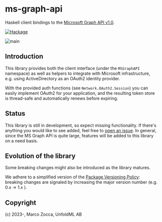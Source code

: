 # ms-graph-api

Haskell client bindings to the [Microsoft Graph API v1.0](https://learn.microsoft.com/en-us/graph/api/overview?view=graph-rest-1.0).
    
[![Hackage](https://img.shields.io/hackage/v/ms-graph-api?style=for-the-badge)](https://hackage.haskell.org/package/ms-graph-api)

![main](https://github.com/unfoldml/ms-graph-api/actions/workflows/haskell.yml/badge.svg?branch=main)


## Introduction

This library provides both the client interface (under the `MSGraphAPI` namespace) as well as helpers to integrate with Microsoft infrastructure, e.g. using ActiveDirectory as an OAuth2 identity provider.

With the provided auth functions (see `Network.OAuth2.Session`) you can easily implement OAuth2 for your application, and the resulting token store is thread-safe and automatically renews before expiring.

## Status

This library is still in development, so expect missing functionality.
If there's anything you would like to see added, feel free to
[open an issue](https://github.com/unfoldml/ms-graph-api/issues/new).
In general, since the MS Graph API is quite large, features will be added to this library on a need basis.

## Evolution of the library

Some breaking changes might also be introduced as the library matures.

We adhere to a simplified version of the [Package Versioning Policy](https://pvp.haskell.org/): breaking changes are signaled by increasing the major version number (e.g. 0.x -> 1.x ).


## Copyright

(c) 2023-, Marco Zocca, UnfoldML AB

